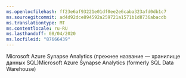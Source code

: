 ```yaml
---
ms.openlocfilehash: ff23e6af93221e01df0ee2e6caba323afd0db1c7
ms.sourcegitcommit: ad4d92dce894592a259721a1571b1d8736abacdb
ms.translationtype: MT
ms.contentlocale: ru-RU
ms.lasthandoff: 08/04/2020
ms.locfileid: "87666439"
---
```

<span data-ttu-id="511aa-101">Microsoft Azure Synapse Analytics (прежнее название — хранилище данных SQL)</span><span class="sxs-lookup"><span data-stu-id="511aa-101">Microsoft Azure Synapse Analytics (formerly SQL Data Warehouse)</span></span>  